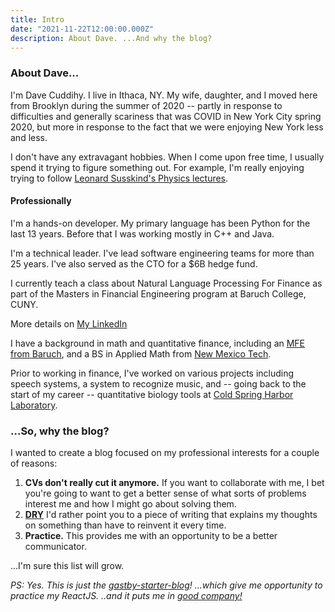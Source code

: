 ```yaml
---
title: Intro
date: "2021-11-22T12:00:00.000Z"
description: About Dave. ...And why the blog?
---
```


### About Dave...
I'm Dave Cuddihy. I live in Ithaca, NY. My wife, daughter, and I moved
here from Brooklyn during the summer of 2020 -- partly in response to
difficulties and generally scariness that was COVID in New York City spring 2020,
but more in response to the fact that we were enjoying New York less and less.

I don't have any extravagant hobbies. When I come upon free time,
I usually spend it trying to figure something out.  For example,
I'm really enjoying trying to follow
[Leonard Susskind's Physics lectures](https://www.youtube.com/playlist?app=desktop&list=PL6i60qoDQhQGaGbbg-4aSwXJvxOqO6o5e).

#### Professionally
I'm a hands-on developer. My primary language has been Python for the last 13 years.
Before that I was working mostly in C++ and Java.

I'm a technical leader. I've lead software engineering teams for more
than 25 years. I've also served
as the CTO for a $6B hedge fund.

I currently teach a class about Natural Language Processing For Finance
as part of the Masters in Financial Engineering program at Baruch College, CUNY.

More details on
[My LinkedIn](https://www.linkedin.com/in/david-cuddihy-5014419/)


I have a background in math and quantitative finance, including an
[MFE from Baruch](https://mfe.baruch.cuny.edu/), and a
BS in Applied Math from [New Mexico Tech](https://www.nmt.edu/).

Prior to working in finance, I've worked on various projects including
speech systems, a system to recognize music, and -- going back to the start of
my career -- quantitative biology tools at
[Cold Spring Harbor Laboratory](https://www.cshl.edu/).


### ...So, why the blog?
I wanted to create a blog focused on my professional interests for a couple of
reasons:

1. **CVs don't really cut it anymore.**  If you want to collaborate with
    me, I bet you're going to want to get a better sense of what sorts of problems
    interest me and how I might go about solving them.
1. **[DRY](https://en.wikipedia.org/wiki/Don%27t_repeat_yourself)**
     I'd rather point you to a piece of writing that explains my thoughts on
     something than have to reinvent it every time.
1. **Practice.** This provides me with an opportunity to be a
     better communicator.

...I'm sure this list will grow.



*PS: Yes. This is just the
   [gastby-starter-blog](https://github.com/gatsbyjs/gatsby-starter-blog)!
  ...which give me opportunity to practice my ReactJS. ..and it puts me in
  [good company!](https://overreacted.io/)*

